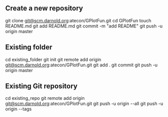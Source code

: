 Create a new repository
----------------------
git clone git@scm.darnold.org:atecon/GPlotFun.git
cd GPlotFun
touch README.md
git add README.md
git commit -m "add README"
git push -u origin master

Existing folder
---------------
cd existing_folder
git init
git remote add origin git@scm.darnold.org:atecon/GPlotFun.git
git add .
git commit
git push -u origin master

Existing Git repository
----------------------
cd existing_repo
git remote add origin git@scm.darnold.org:atecon/GPlotFun.git
git push -u origin --all
git push -u origin --tags
